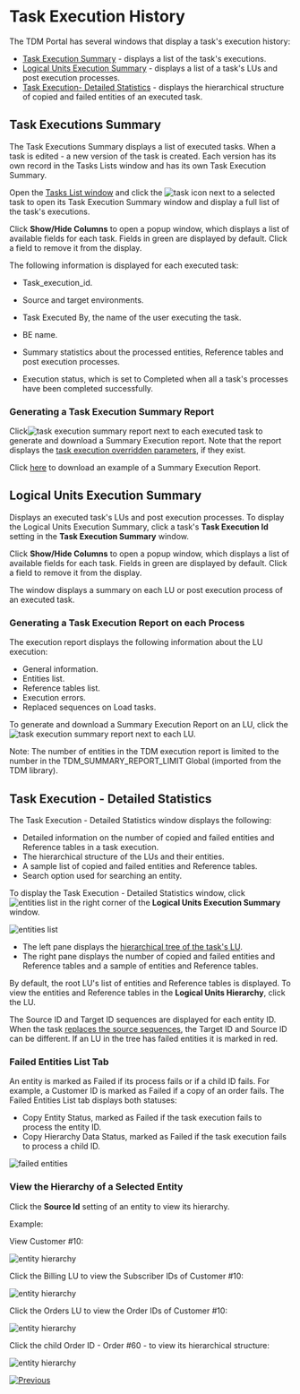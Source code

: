 # Task Execution History

The TDM Portal has several windows that display a task's execution history:

- [Task Execution Summary](#task-executions-summary) - displays a list of the task's executions.
- [Logical Units Execution Summary](#logical-units-execution-summary) - displays a list of a task's LUs and post execution processes.
- [Task Execution- Detailed Statistics](#task-execution---detailed-statistics) - displays the hierarchical structure of copied and failed entities of an executed task.



## Task Executions Summary 

The Task Executions Summary displays a list of executed tasks. When a task is edited - a new version of the task is created. Each version has its own record in the Tasks Lists window and has its own Task Execution Summary. 

Open the [Tasks List window](14_task_overview.md#tdm-tasks-list-window) and click the ![task icon](images/task_execution_history_icon.png) next to a selected task to open its Task Execution Summary window and display a full list of the task's executions.

Click **Show/Hide Columns** to open a popup window, which displays a list of available fields for each task. Fields in green are displayed by default. Click a field to remove it from the display.

The following information is displayed for each executed task:

- Task_execution_id.

- Source and target environments.

- Task Executed By, the name of the user executing the task.

- BE name.

- Summary statistics about the processed entities, Reference tables and post execution processes.

- Execution status, which is set to Completed when all a task's processes have been completed successfully.

  

### Generating a Task Execution Summary Report

Click![task execution summary report](images/task_execution_summary_report_icon.png) next to each executed task to generate and download a Summary Execution report. Note that the report displays the [task execution overridden parameters](/articles/TDM/tdm_architecture/04_task_execution_overridden_parameters.md), if they exist.

Click [here](testParams2_Summary_Execution_Report_EXECID_217.xlsx) to download an example of a Summary Execution Report.

## Logical Units Execution Summary

Displays an executed task's LUs and post execution processes. To display the Logical Units Execution Summary, click a task's **Task Execution Id** setting in the **Task Execution Summary** window.

Click **Show/Hide Columns** to open a popup window, which displays a list of available fields for each task. Fields in green are displayed by default. Click a field to remove it from the display.

The window displays a summary on each LU or post execution process of an executed task.

### Generating a Task Execution Report on each Process

The execution report displays the following information about the LU execution:

- General information.
- Entities list.
- Reference tables list.
- Execution errors.
- Replaced sequences on Load tasks.

To generate and download a Summary Execution Report on an LU, click the ![task execution summary report](images/task_execution_summary_report_icon.png) next to each LU.

Note: The number of entities in the TDM execution report is limited to the number in the TDM_SUMMARY_REPORT_LIMIT Global (imported from the TDM library).

## Task Execution - Detailed Statistics

The Task Execution - Detailed Statistics window displays the following:

-  Detailed information on the number of copied and failed entities and Reference tables in a task execution.
-  The hierarchical structure of the LUs and their entities.
-  A sample list of copied and failed entities and Reference tables. 
-  Search option used for searching an entity.

To display the Task Execution - Detailed Statistics window, click ![entities list](images/entities_list_icon.png) in the right corner of the **Logical Units Execution Summary** window.

![entities list](images/task_execution_entities_list.png)



- The left pane displays the [hierarchical tree of the task's LU](/articles/TDM/tdm_overview/03_business_entity_overview.md#building-an-lu-hierarchy-in-a-be).
- The right pane displays the number of copied and failed entities and Reference tables and a sample of entities and Reference tables. 

By default, the root LU's list of entities and Reference tables is displayed. To view the entities and Reference tables in the **Logical Units Hierarchy**, click the LU.

The Source ID and Target ID sequences are displayed for each entity ID. When the task [replaces the source sequences](17_load_task_regular_mode.md#replace-sequence), the Target ID and Source ID can be different. If an LU in the tree has failed entities it is marked in red.

### Failed Entities List Tab

An entity is marked as Failed if its process fails or if a child ID fails. For example, a Customer ID is marked as Failed if a copy of an order fails.  The Failed Entities List tab displays both statuses: 

- Copy Entity Status, marked as Failed if the task execution fails to process the entity ID.
- Copy Hierarchy Data Status, marked as Failed if the task execution fails to process a child ID.

![failed entities](images/failed_entities_tab.png)

### View the Hierarchy of a Selected Entity

Click the **Source Id** setting of an entity to view its hierarchy. 

Example:

View Customer #10:

![entity hierarchy](images/task_execution_ID_hierarchy_1.png)



Click the Billing LU to view the Subscriber IDs of Customer #10:

![entity hierarchy](images/task_execution_ID_hierarchy_2.png)



Click the Orders LU to view the Order IDs of Customer #10:

![entity hierarchy](images/task_execution_ID_hierarchy_3.png)

Click the child Order ID - Order #60 - to view its hierarchical structure:

![entity hierarchy](images/task_execution_ID_hierarchy_4.png)



  [![Previous](/articles/images/Previous.png)](26_task_execution.md)

